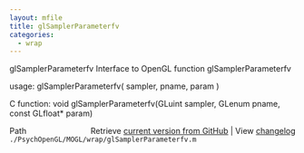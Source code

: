 ```yaml
---
layout: mfile
title: glSamplerParameterfv
categories:
  - wrap
---
```


glSamplerParameterfv  Interface to OpenGL function glSamplerParameterfv

usage:  glSamplerParameterfv\( sampler, pname, param \)

C function:  void glSamplerParameterfv\(GLuint sampler, GLenum pname, const GLfloat\* param\)


<div class="code_header" style="text-align:right;">
  <span style="float:left;">Path&nbsp;&nbsp;</span> <span class="counter">Retrieve <a href=
  "https://raw.github.com/Psychtoolbox-3/Psychtoolbox-3/beta/./PsychOpenGL/MOGL/wrap/glSamplerParameterfv.m">current version from GitHub</a> | View <a href=
  "https://github.com/Psychtoolbox-3/Psychtoolbox-3/commits/beta/./PsychOpenGL/MOGL/wrap/glSamplerParameterfv.m">changelog</a></span>
</div>
<div class="code">
  <code>./PsychOpenGL/MOGL/wrap/glSamplerParameterfv.m</code>
</div>
